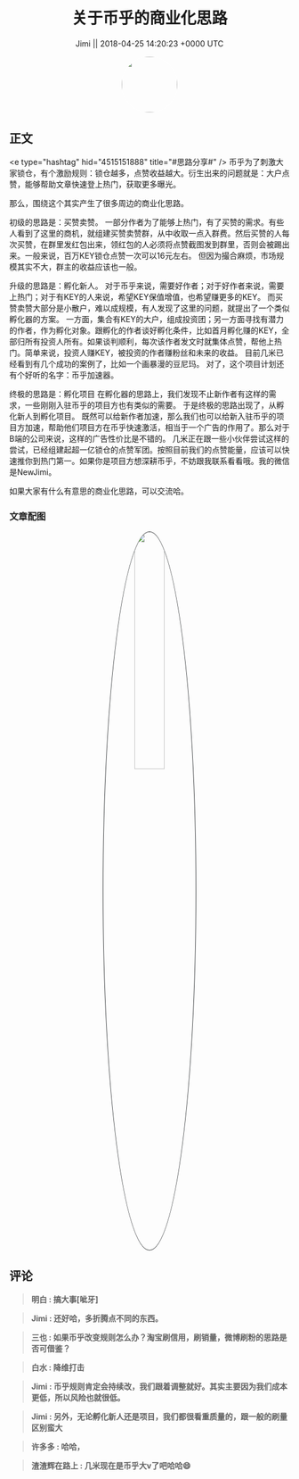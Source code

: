 <h1 align="center">关于币乎的商业化思路</h1>




<p align="center">
    <a>Jimi || 2018-04-25 14:20:23 &#43;0000 UTC</a>
</p>

<div align="center">
    <img src="https://images.zsxq.com/FiWv5yIogjugrkjGNdMOpLbJJQQg?e=1590940799&amp;token=kIxbL07-8jAj8w1n4s9zv64FuZZNEATmlU_Vm6zD:3hf7dVV6u5P9ulK0iGgaBqJE7yo=" width="100" height="100" style="border:1px solid;border-radius:50%; color:#ffffff"/>
</div>




## 正文

<div>
&lt;e type=&#34;hashtag&#34; hid=&#34;4515151888&#34; title=&#34;#思路分享#&#34; /&gt;  币乎为了刺激大家锁仓，有个激励规则：锁仓越多，点赞收益越大。衍生出来的问题就是：大户点赞，能够帮助文章快速登上热门，获取更多曝光。

那么，围绕这个其实产生了很多周边的商业化思路。

初级的思路是：买赞卖赞。
一部分作者为了能够上热门，有了买赞的需求。有些人看到了这里的商机，就组建买赞卖赞群，从中收取一点入群费。然后买赞的人每次买赞，在群里发红包出来，领红包的人必须将点赞截图发到群里，否则会被踢出来。一般来说，百万KEY锁仓点赞一次可以16元左右。
但因为撮合麻烦，市场规模其实不大，群主的收益应该也一般。

升级的思路是：孵化新人。
对于币乎来说，需要好作者；对于好作者来说，需要上热门；对于有KEY的人来说，希望KEY保值增值，也希望赚更多的KEY。
而买赞卖赞大部分是小散户，难以成规模，有人发现了这里的问题，就提出了一个类似孵化器的方案。
一方面，集合有KEY的大户，组成投资团；另一方面寻找有潜力的作者，作为孵化对象。跟孵化的作者谈好孵化条件，比如首月孵化赚的KEY，全部归所有投资人所有。如果谈判顺利，每次该作者发文时就集体点赞，帮他上热门。简单来说，投资人赚KEY，被投资的作者赚粉丝和未来的收益。
目前几米已经看到有几个成功的案例了，比如一个画暴漫的豆尼玛。
对了，这个项目计划还有个好听的名字：币乎加速器。

终极的思路是：孵化项目
在孵化器的思路上，我们发现不止新作者有这样的需求，一些刚刚入驻币乎的项目方也有类似的需要。
于是终极的思路出现了，从孵化新人到孵化项目。
既然可以给新作者加速，那么我们也可以给新入驻币乎的项目方加速，帮助他们项目方在币乎快速激活，相当于一个广告的作用了。那么对于B端的公司来说，这样的广告性价比是不错的。
几米正在跟一些小伙伴尝试这样的尝试，已经组建起超一亿锁仓的点赞军团。按照目前我们的点赞能量，应该可以快速推你到热门第一。如果你是项目方想深耕币乎，不妨跟我联系看看哦。我的微信是NewJimi。

如果大家有什么有意思的商业化思路，可以交流哈。
</div>

### 文章配图

<div class="image" align="center">

<img src="https://images.zsxq.com/FjRrnYM10Y9_t0IKMwUTy1W3jn-o?e=1590940799&amp;token=kIxbL07-8jAj8w1n4s9zv64FuZZNEATmlU_Vm6zD:cju3m9HtrwOZrtHubbsuUCfpTHA=" width="33%" height="33%" style="border:1px solid;border-radius:50%; color:#3c3f41"/>

</div>


## 评论

<div align="left">
<div>

<blockquote >
<span> <strong>明白 : 搞大事[呲牙] </strong></span>
</blockquote>

<blockquote >
<span> <strong>Jimi : 还好哈，多折腾点不同的东西。 </strong></span>
</blockquote>

<blockquote >
<span> <strong>三也 : 如果币乎改变规则怎么办？淘宝刷信用，刷销量，微博刷粉的思路是否可借鉴？ </strong></span>
</blockquote>

<blockquote >
<span> <strong>白水 : 降维打击 </strong></span>
</blockquote>

<blockquote >
<span> <strong>Jimi : 币乎规则肯定会持续改，我们跟着调整就好。其实主要因为我们成本更低，所以风险也就很低。 </strong></span>
</blockquote>

<blockquote >
<span> <strong>Jimi : 另外，无论孵化新人还是项目，我们都很看重质量的，跟一般的刷量区别蛮大 </strong></span>
</blockquote>

<blockquote >
<span> <strong>许多多 : 哈哈， </strong></span>
</blockquote>

<blockquote >
<span> <strong>渣渣辉在路上 : 几米现在是币乎大v了吧哈哈😄 </strong></span>
</blockquote>

</div>
</div>
